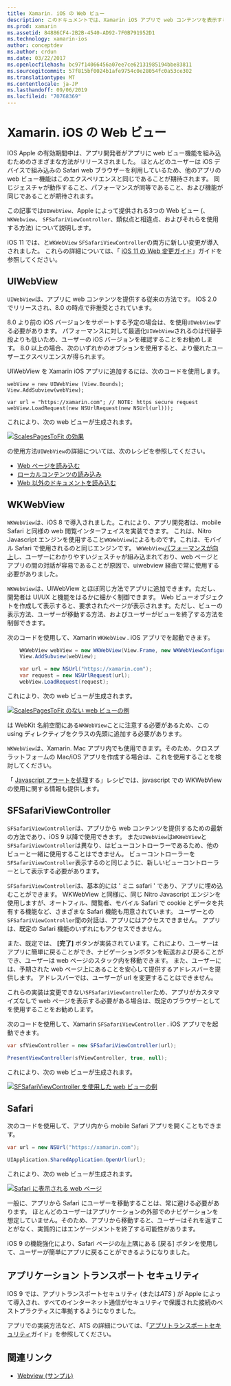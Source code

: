 ```yaml
---
title: Xamarin. iOS の Web ビュー
description: このドキュメントでは、Xamarin iOS アプリで web コンテンツを表示するさまざまな方法について説明します。 ここでは、UIWebView、WKWebView、SFSafariViewController、Safari、および app transport のセキュリティについて説明します。
ms.prod: xamarin
ms.assetid: 84886CF4-2B2B-4540-AD92-7F0B791952D1
ms.technology: xamarin-ios
author: conceptdev
ms.author: crdun
ms.date: 03/22/2017
ms.openlocfilehash: bc97f14066456a07ee7ce62131985194bbe83811
ms.sourcegitcommit: 57f815bf0024b1afe9754c0e28054fc0a53ce302
ms.translationtype: MT
ms.contentlocale: ja-JP
ms.lasthandoff: 09/06/2019
ms.locfileid: "70768369"
---
```

# <a name="web-views-in-xamarinios"></a>Xamarin. iOS の Web ビュー

IOS Apple の有効期間中は、アプリ開発者がアプリに web ビュー機能を組み込むためのさまざまな方法がリリースされました。 ほとんどのユーザーは iOS デバイスで組み込みの Safari web ブラウザーを利用しているため、他のアプリの web ビュー機能はこのエクスペリエンスと同じであることが期待されます。 同じジェスチャが動作すること、パフォーマンスが同等であること、および機能が同じであることが期待されます。

この記事では`UIWebView`、Apple によって提供される3つの Web ビュー (、 `WKWebview`、 `SFSafariViewController`、類似点と相違点、およびそれらを使用する方法) について説明します。 

iOS 11 では、と`WKWebView` `SFSafariViewController`の両方に新しい変更が導入されました。 これらの詳細については、「 [iOS 11 の Web 変更ガイド](~/ios/platform/introduction-to-ios11/web.md)」ガイドを参照してください。

## <a name="uiwebview"></a>UIWebView

`UIWebView`は、アプリに web コンテンツを提供する従来の方法です。 IOS 2.0 でリリースされ、8.0 の時点で非推奨とされています。

8\.0 より前の iOS バージョンをサポートする予定の場合は、を使用`UIWebView`する必要があります。 パフォーマンスに対して最適化`UIWebView`されるのは代替手段よりも低いため、ユーザーの iOS バージョンを確認することをお勧めします。 8\.0 以上の場合、次のいずれかのオプションを使用すると、より優れたユーザーエクスペリエンスが得られます。

UIWebView を Xamarin iOS アプリに追加するには、次のコードを使用します。

```
webView = new UIWebView (View.Bounds);
View.AddSubview(webView);

var url = "https://xamarin.com"; // NOTE: https secure request
webView.LoadRequest(new NSUrlRequest(new NSUrl(url)));
```

これにより、次の web ビューが生成されます。

[![](uiwebview-images/webview.png "ScalesPagesToFit の効果")](uiwebview-images/webview.png#lightbox)

の使用方法`UIWebView`の詳細については、次のレシピを参照してください。

- [Web ページを読み込む](https://github.com/xamarin/recipes/tree/master/Recipes/ios/content_controls/web_view/load_a_web_page)
- [ローカルコンテンツの読み込み](https://github.com/xamarin/recipes/tree/master/Recipes/ios/content_controls/web_view/load_local_content)
- [Web 以外のドキュメントを読み込む](https://github.com/xamarin/recipes/tree/master/Recipes/ios/content_controls/web_view/load_non-web_documents)

## <a name="wkwebview"></a>WKWebView

`WKWebView`は、iOS 8 で導入されました。これにより、アプリ開発者は、mobile Safari と同様の web 閲覧インターフェイスを実装できます。 これは、Nitro Javascript エンジンを使用すること`WKWebView`によるものです。これは、モバイル Safari で使用されるのと同じエンジンです。 `WKWebView`[パフォーマンスが向上](http://blog.initlabs.com/post/100113463211/wkwebview-vs-uiwebview)し、ユーザーにわかりやすいジェスチャが組み込まれており、web ページとアプリの間の対話が容易であることが原因で、uiwebview 経由で常に使用する必要がありました。
  
`WKWebView`は、UIWebView とほぼ同じ方法でアプリに追加できます。ただし、開発者は UI/UX と機能をはるかに細かく制御できます。 Web ビューオブジェクトを作成して表示すると、要求されたページが表示されます。ただし、ビューの表示方法、ユーザーが移動する方法、およびユーザーがビューを終了する方法を制御できます。  

次のコードを使用して、Xamarin `WKWebView` . iOS アプリでを起動できます。

```csharp
    WKWebView webView = new WKWebView(View.Frame, new WKWebViewConfiguration());
    View.AddSubview(webView);

    var url = new NSUrl("https://xamarin.com");
    var request = new NSUrlRequest(url);
    webView.LoadRequest(request);
```

これにより、次の web ビューが生成されます。

[![](uiwebview-images/wkwebview.png "ScalesPagesToFit のない web ビューの例")](uiwebview-images/wkwebview.png#lightbox)

は WebKit 名前空間にある`WKWebView`ことに注意する必要があるため、この using ディレクティブをクラスの先頭に追加する必要があります。

`WKWebView`は、Xamarin. Mac アプリ内でも使用できます。そのため、クロスプラットフォームの Mac/iOS アプリを作成する場合は、これを使用することを検討してください。

「 [Javascript アラートを処理](https://github.com/xamarin/recipes/tree/master/Recipes/ios/content_controls/web_view/handle_javascript_alerts)する」レシピでは、javascript での WKWebView の使用に関する情報も提供します。

<a name="safariviewcontroller" />

## <a name="sfsafariviewcontroller"></a>SFSafariViewController

 `SFSafariViewController`は、アプリから web コンテンツを提供するための最新の方法であり、iOS 9 以降で使用できます。 また`UIWebView`は`WKWebView`と`SFSafariViewController`は異なり、はビューコントローラーであるため、他のビューと一緒に使用することはできません。 ビューコントローラーを`SFSafariViewController`表示するのと同じように、新しいビューコントローラーとして表示する必要があります。

 `SFSafariViewController`は、基本的には ' ミニ safari ' であり、アプリに埋め込むことができます。 WKWebView と同様に、同じ Nitro Javascript エンジンを使用しますが、オートフィル、閲覧者、モバイル Safari で cookie とデータを共有する機能など、さまざまな Safari 機能も用意されています。 ユーザーとの`SFSafariViewController`間の対話は、アプリにはアクセスできません。 アプリは、既定の Safari 機能のいずれにもアクセスできません。

また、既定では、 **[完了]** ボタンが実装されています。これにより、ユーザーはアプリに簡単に戻ることができ、ナビゲーションボタンを転送および戻ることができ、ユーザーは web ページのスタック内を移動できます。 また、ユーザーには、予期された web ページ上にあることを安心して提供するアドレスバーを提供します。 アドレスバーでは、ユーザーが url を変更することはできません。 

これらの実装は変更できない`SFSafariViewController`ため、アプリがカスタマイズなしで web ページを表示する必要がある場合は、既定のブラウザーとしてを使用することをお勧めします。

次のコードを使用して、Xamarin `SFSafariViewController` . iOS アプリでを起動できます。

```csharp
var sfViewController = new SFSafariViewController(url);

PresentViewController(sfViewController, true, null);
```

これにより、次の web ビューが生成されます。

[![](uiwebview-images/sfsafariviewcontroller.png "SFSafariViewController を使用した web ビューの例")](uiwebview-images/sfsafariviewcontroller.png#lightbox)

## <a name="safari"></a>Safari

次のコードを使用して、アプリ内から mobile Safari アプリを開くこともできます。

```csharp
var url = new NSUrl("https://xamarin.com");

UIApplication.SharedApplication.OpenUrl(url);

```

これにより、次の web ビューが生成されます。

[![](uiwebview-images/safari.png "Safari に表示される web ページ")](uiwebview-images/safari.png#lightbox)

一般に、アプリから Safari にユーザーを移動することは、常に避ける必要があります。 ほとんどのユーザーはアプリケーションの外部でのナビゲーションを想定していません。そのため、アプリから移動すると、ユーザーはそれを返すことがなく、実質的にはエンゲージメントを終了する可能性があります。

iOS 9 の機能強化により、Safari ページの左上隅にある [戻る] ボタンを使用して、ユーザーが簡単にアプリに戻ることができるようになりました。

## <a name="app-transport-security"></a>アプリケーション トランスポート セキュリティ

IOS 9 では、アプリトランスポートセキュリティ (または*ATS* ) が Apple によって導入され、すべてのインターネット通信がセキュリティで保護された接続のベストプラクティスに準拠するようになりました。

アプリでの実装方法など、ATS の詳細については、「[アプリトランスポートセキュリティ](~/ios/app-fundamentals/ats.md)ガイド」を参照してください。

## <a name="related-links"></a>関連リンク

- [Webview (サンプル)](https://docs.microsoft.com/samples/xamarin/ios-samples/webview)
